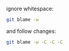 
ignore whitespace: 

```bash
git blame -w 
```

and follow changes: 

```bash
git blame -w -C -C -C
```

